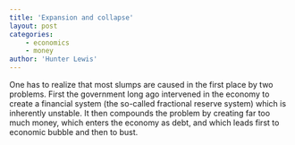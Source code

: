 ```yaml
---
title: 'Expansion and collapse'
layout: post
categories:
    - economics
    - money
author: 'Hunter Lewis'
---
```


One has to realize that most slumps are caused in the first place by two problems. First the government long ago intervened in the economy to create a financial system (the so-called fractional reserve system) which is inherently unstable. It then compounds the problem by creating far too much money, which enters the economy as debt, and which leads first to economic bubble and then to bust.